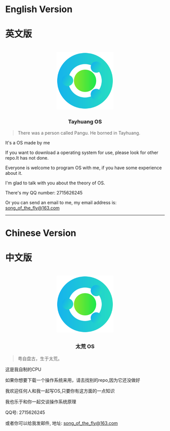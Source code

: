 # English Version

# 英文版

<div align="center">
<a href="#">
<h1><img src="TayhuangOS.svg" alt="Logo" width="180" height="180"></h1>
</a>

### Tayhuang OS

</div>

> There was a person called Pangu. He borned in Tayhuang.

It's a OS made by me

If you want to download a operating system for use, please look for other repo.It has not done.

Everyone is welcome to program OS with me, if you have some experience about it.

I'm glad to talk with you about the theory of OS.

There's my QQ number: 2715626245

Or you can send an email to me, my email address is: song_of_the_fly@163.com


---

# Chinese Version

# 中文版


<div align="center">
<a href="#">
<h1><img src="TayhuangOS.svg" alt="Logo" width="180" height="180"></h1>
</a>

### 太荒 OS

</div>

> 粤自盘古，生于太荒。

这是我自制的CPU

如果你想要下载一个操作系统来用，请去找别的repo,因为它还没做好

我欢迎任何人和我一起写OS,只要你有这方面的一点知识

我也乐于和你一起交谈操作系统原理

QQ号: 2715626245

或者你可以给我发邮件, 地址: song_of_the_fly@163.com
